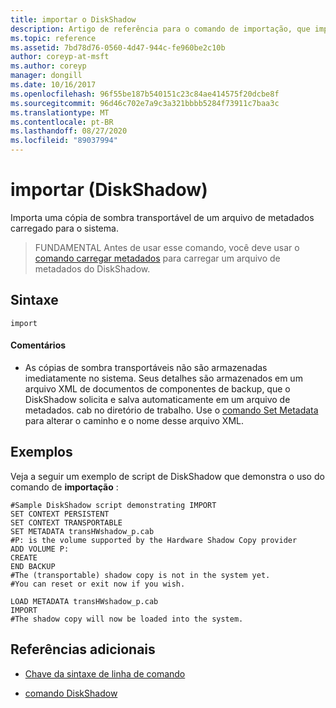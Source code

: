 ```yaml
---
title: importar o DiskShadow
description: Artigo de referência para o comando de importação, que importa uma cópia de sombra transportável de um arquivo de metadados carregado para o sistema.
ms.topic: reference
ms.assetid: 7bd78d76-0560-4d47-944c-fe960be2c10b
author: coreyp-at-msft
ms.author: coreyp
manager: dongill
ms.date: 10/16/2017
ms.openlocfilehash: 96f55be187b540151c23c84ae414575f20dcbe8f
ms.sourcegitcommit: 96d46c702e7a9c3a321bbbb5284f73911c7baa3c
ms.translationtype: MT
ms.contentlocale: pt-BR
ms.lasthandoff: 08/27/2020
ms.locfileid: "89037994"
---
```

# <a name="import-diskshadow"></a>importar (DiskShadow)

Importa uma cópia de sombra transportável de um arquivo de metadados carregado para o sistema.

> FUNDAMENTAL Antes de usar esse comando, você deve usar o [comando carregar metadados](load-metadata.md) para carregar um arquivo de metadados do DiskShadow.

## <a name="syntax"></a>Sintaxe

```
import
```

#### <a name="remarks"></a>Comentários

- As cópias de sombra transportáveis não são armazenadas imediatamente no sistema. Seus detalhes são armazenados em um arquivo XML de documentos de componentes de backup, que o DiskShadow solicita e salva automaticamente em um arquivo de metadados. cab no diretório de trabalho. Use o [comando Set Metadata](set-metadata.md) para alterar o caminho e o nome desse arquivo XML.

## <a name="examples"></a>Exemplos

Veja a seguir um exemplo de script de DiskShadow que demonstra o uso do comando de **importação** :

```
#Sample DiskShadow script demonstrating IMPORT
SET CONTEXT PERSISTENT
SET CONTEXT TRANSPORTABLE
SET METADATA transHWshadow_p.cab
#P: is the volume supported by the Hardware Shadow Copy provider
ADD VOLUME P:
CREATE
END BACKUP
#The (transportable) shadow copy is not in the system yet.
#You can reset or exit now if you wish.

LOAD METADATA transHWshadow_p.cab
IMPORT
#The shadow copy will now be loaded into the system.
```

## <a name="additional-references"></a>Referências adicionais

- [Chave da sintaxe de linha de comando](command-line-syntax-key.md)

- [comando DiskShadow](diskshadow.md)